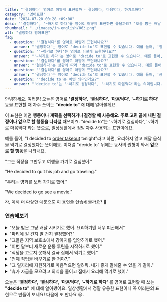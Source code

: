 ```yaml
---
title: "'결정하다' 영어로 어떻게 표현할까 - 결심하다, 마음먹다, 하기로하다"
category: "영어표현"
date: "2024-07-20 00:28 +09:00"
desc: "'결정하다', '~하기로 하다'를 영어로 어떻게 표현하면 좋을까요? '오늘 밤은 배달 시키기로 했어', '새로운 운동 루틴을 시작하기로 했어' 등을 영어로 표현하는 법을 배워봅시다. 다양한 예문을 통해서 연습하고 본인의 표현으로 만들어 보세요."
thumbnail: "../images/in-english/062.png"
alt: "결정하다 영어표현"
faq:
  - question: "'결정하다'를 영어로 어떻게 표현하나요?"
    answer: "'결정하다'는 영어로 'decide to'로 표현할 수 있습니다. 예를 들어, '영화를 보러 가기로 결정했어'는 'I decided to go see a movie'로 말할 수 있습니다."
  - question: "'~하기로 하다'는 영어로 어떻게 표현하나요?"
    answer: "'~하기로 하다'는 영어로 'decide to'로 표현할 수 있습니다. 예를 들어, '새로운 운동 루틴을 시작하기로 했어'는 'I decided to start a new workout routine'으로 말할 수 있습니다."
  - question: "'결심하다'를 영어로 어떻게 표현하나요?"
    answer: "'결심하다'는 상황에 따라 'decide to'로 표현할 수 있습니다. 예를 들어, '그녀는 직장을 그만두고 여행을 가기로 결심했어'는 'She decided to quit her job and go traveling'으로 말할 수 있습니다."
  - question: "'결심하다'를 영어로 어떻게 표현하나요?"
    answer: "'결심하다'는 영어로 'decide to'로 표현할 수 있습니다. 예를 들어, '금연하기로 결심했어'는 'I decided to quit smoking'으로 말할 수 있습니다."
  - question: "'decide to'는 어떤 의미인가요?"
    answer: "'decide to'는 '~하기로 결정하다', '~하기로 마음먹다'라는 의미입니다. 어떤 행동이나 계획을 선택하거나 결정할 때 사용합니다. 예를 들어, 'They decided to adopt a dog'는 '그들은 강아지를 입양하기로 결정했다'는 뜻입니다."
---
```


안녕하세요, 여러분! 오늘은 영어로 **'결정하다', '결심하다', '마음먹다', '~하기로 하다'** 등을 표현할 때 자주 쓰이는 **"decide to"** 에 대해 알아볼게요.

이 표현은 어떤 **행동이나 계획을 선택하거나 결정할 때 사용해요. 주로 고민 끝에 내린 결정이나 앞으로 할 행동을 나타낼 때**쓰이죠. "decide to"는 '~하기로 결심하다', '~하기로 마음먹다'라는 뜻으로, 일상생활에서 정말 자주 사용되는 표현이에요.

예를 들어, "I decided to <a href="/blog/in-english/066.order-takeout/">order takeout</a> tonight"라고 하면, 요리하지 않고 배달 음식을 먹기로 결정했다는 뜻이에요. 이처럼 "decide to" 뒤에는 동사의 원형이 와서 **앞으로 할 행동**을 나타내요.

"그는 직장을 그만두고 여행을 가기로 결심했어."

"He decided to quit his job and go traveling."

"우리는 영화를 보러 가기로 했어."

"We decided to go see a movie."

자, 이제 더 다양한 예문으로 이 표현을 연습해 볼까요? 🚀

### 연습해보기

<details>
<summary>"오늘 밤은 그냥 배달 시키기로 했어. 요리하기엔 너무 피곤해서"</summary>
<span>"I decided to <a href="/blog/in-english/066.order-takeout/">order takeout</a> tonight. I'm too tired to cook."</span>
</details>

<details>
<summary>"파티에 갈 건지 말 건지 결정했어?"</summary>
<span>"Have you decided to go to the party yet?"</span>
</details>

<details>
<summary>"그들은 지역 보호소에서 강아지를 입양하기로 했어."</summary>
<span>"They decided to adopt a dog from the local shelter."</span>
</details>

<details>
<summary>"이번 달부터 새로운 운동 루틴을 시작하기로 했어."</summary>
<span>"I decided to start a new workout routine this month."</span>
</details>

<details>
<summary>"식당을 고르지 못해서 결국 집에서 먹기로 했어."</summary>
<span>"We couldn't choose a restaurant, so we decided to eat at home."</span>
</details>

<details>
<summary>"언제 직업을 바꾸기로 한 거야?."</summary>
<span>"When did you decide to switch careers?"</span>
</details>

<details>
<summary>"그 일자리에 지원하기로 마음먹으면 알려줘. 내가 좋게 말해줄 수 있을 거 같아."</summary>
<span>"If you decide to apply for that job, let me know. I might be able to <a href="/blog/in-english/063.put-in-a-good-word/">put in a good word</a> for you."</span>
</details>

<details>
<summary>"휴가 자금을 모으려고 외식을 줄이고 집에서 요리해 먹기로 했어."</summary>
<span>"We decided to <a href="/blog/in-english/059.cut-back-on/">cut back on</a> eating out and make more meals at home to save for our vacation."</span>
</details>

오늘은 **'결정하다', '결심하다', '마음먹다', '~하기로 하다'** 를 영어로 표현할 때 쓰는 **"decide to"** 에 대해 알아봤어요. 일상생활에서 정말 유용한 표현이니 꼭 여러분의 표현으로 만들어 보세요! 다음에 또 만나요 😃.
